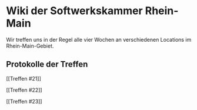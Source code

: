 Wiki der Softwerkskammer Rhein-Main
=======================

Wir treffen uns in der Regel alle vier Wochen an verschiedenen Locations im Rhein-Main-Gebiet.

Protokolle der Treffen
------------------------------

[[Treffen #21]]

[[Treffen #22]]

[[Treffen #23]]